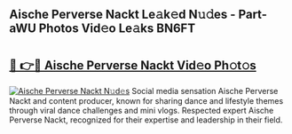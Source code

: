 ## Aische Perverse Nackt Le𝚊k𝚎d N𝚞𝚍es - Part-aWU Photos Vid𝚎o Le𝚊ks BN6FT

# <h2><a href="http://fb450dr.evod.top/?m=Aische+Perverse+Nackt">🔗 👉🔴 Aische Perverse Nackt Vid𝚎o Ph𝚘t𝚘s</a></h2>

[![Aische Perverse Nackt N𝚞d𝚎s](https://i.imgur.com/8V9OHl7.gif)](http://fb450dr.evod.top/?m=Aische+Perverse+Nackt)
Social media sensation Aische Perverse Nackt and content producer, known for sharing dance and lifestyle themes through viral dance challenges and mini vlogs. Respected expert Aische Perverse Nackt, recognized for their expertise and leadership in their field. 
